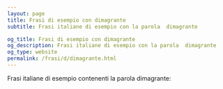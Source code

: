 ```yaml
---
layout: page
title: Frasi di esempio con dimagrante 
subtitle: Frasi italiane di esempio con la parola  dimagrante

og_title: Frasi di esempio con dimagrante 
og_description: Frasi italiane di esempio con la parola  dimagrante
og_type: website
permalink: /frasi/d/dimagrante.html
---
```


Frasi italiane di esempio contenenti la parola dimagrante:


